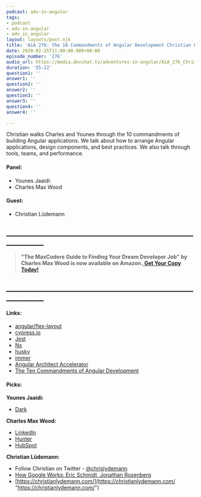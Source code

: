 ```yaml
---
podcast: adv-in-angular
tags:
- podcast
- adv-in-angular
- adv_in_angular
layout: layouts/post.njk
title: 'AiA 276: The 10 Commandments of Angular Development Christian Lüdemann'
date: 2020-02-25T11:00:00.000+00:00
episode_number: '276'
audio_url: https://media.devchat.tv/adventures-in-angular/AiA_276_Christian_Ludemann.mp3
duration: '55:22'
question1: ''
answer1: ''
question2: ''
answer2: ''
question3: ''
answer3: ''
question4: ''
answer4: ''

---
```

Christian walks Charles and Younes through the 10 commandments of building Angular applications. We talk about how to arrange Angular applications, design components, and best practices. We also talk through tools, teams, and performance.

#### **Panel:**

* Younes Jaaidi:
* Charles Max Wood

#### **Guest:**

* Christian Lüdemann

## **____________________________________________________________**

> **"The MaxCoders Guide to Finding Your Dream Developer Job" by Charles Max Wood is now available on Amazon.**[ **Get Your Copy Today!**](https://www.amazon.com/gp/product/B081MBL5C9/ref=as_li_ss_tl?ie=UTF8&linkCode=sl1&tag=devchattv-20&linkId=9d61363241636e2546ef46abba198746&language=en_US)

## **____________________________________________________________**

#### **Links:**

* [angular/flex-layout](https://github.com/angular/flex-layout)
* [cypress.io](https://www.cypress.io/)
* [Jest](https://jestjs.io/)
* [Nx](https://nx.dev/)
* [husky](https://github.com/typicode/husky)
* [immer](https://github.com/immerjs/immer)
* [Angular Architect Accelerator](https://christianlydemann.com/angular-architect-accelerator/)
* [The Ten Commandments of Angular Development](https://christianlydemann.com/the-ten-commandments-of-angular-development)

#### **Picks:**

**Younes Jaaidi:**

* [Dark](https://darklang.com/)

**Charles Max Wood:**

* [LinkedIn](https://www.linkedin.com/)
* [Hunter](https://hunter.io/)
* [HubSpot](https://www.hubspot.com/)

**Christian Lüdemann:**

* Follow Christian on Twitter -  [@chrislydemann](https://twitter.com/chrislydemann)
* [How Google Works: Eric Schmidt, Jonathan Rosenberg](https://www.amazon.com/How-Google-Works-Eric-Schmidt/dp/1455582328/ref=sr_1_1?ascsubtag=1ba00-01000-org00-win10-other-nomod-us000-pcomp-feature-scomp-wm-5&keywords=how+google+works&qid=1582268994&sr=8-1)
* [https://christianlydemann.com/](https://christianlydemann.com/ "https://christianlydemann.com/")